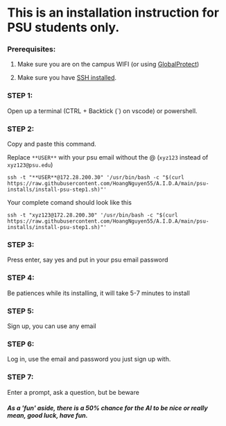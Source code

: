 # This is an installation instruction for PSU students only.

### Prerequisites:
1. Make sure you are on the campus WIFI (or using [GlobalProtect](https://pennstate.service-now.com/sp?id=kb_article_view&sysparm_article=KB0013431))

2. Make sure you have [SSH installed](https://learn.microsoft.com/en-us/windows-server/administration/openssh/openssh_install_firstuse?tabs=gui).

### STEP 1:
Open up a terminal (CTRL + Backtick (`) on vscode) or powershell.

### STEP 2:
Copy and paste this command.

Replace `**USER**` with your psu email without the @ (`xyz123` instead of `xyz123@psu.edu`)

`ssh -t "**USER**@172.28.200.30" '/usr/bin/bash -c "$(curl https://raw.githubusercontent.com/HoangNguyen55/A.I.D.A/main/psu-installs/install-psu-step1.sh)"'`


Your complete comand should look like this

`ssh -t "xyz123@172.28.200.30" '/usr/bin/bash -c "$(curl https://raw.githubusercontent.com/HoangNguyen55/A.I.D.A/main/psu-installs/install-psu-step1.sh)"'`

### STEP 3:
Press enter, say yes and put in your psu email password

### STEP 4:
Be patiences while its installing, it will take 5-7 minutes to install

### STEP 5:
Sign up, you can use any email

### STEP 6:
Log in, use the email and password you just sign up with.

### STEP 7:
Enter a prompt, ask a question, but be beware

##### As a 'fun' aside, there is a 50% chance for the AI to be nice or really mean, good luck, have fun.
